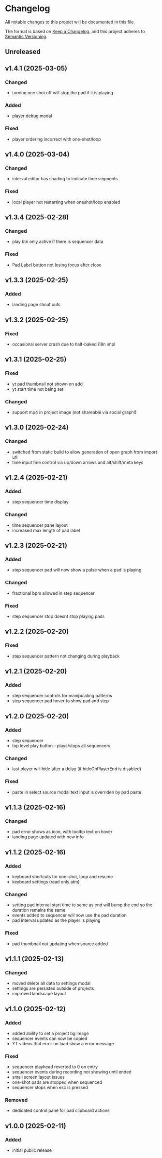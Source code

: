# Changelog

All notable changes to this project will be documented in this file.

The format is based on [Keep a Changelog](https://keepachangelog.com/en/1.1.0/),
and this project adheres to [Semantic Versioning](https://semver.org/spec/v2.0.0.html).


## Unreleased


## v1.4.1 (2025-03-05)

### Changed
- turning one shot off will stop the pad if it is playing

### Added
- player debug modal

### Fixed
- player ordering incorrect with one-shot/loop



## v1.4.0 (2025-03-04)

### Changed
- interval editor has shading to indicate time segments

### Fixed
- local player not restarting when oneshot/loop enabled



## v1.3.4 (2025-02-28)

### Changed
- play btn only active if there is sequencer data
  
### Fixed
- Pad Label button not losing focus after close


## v1.3.3 (2025-02-25)

### Added
- landing page shout outs


## v1.3.2 (2025-02-25)

### Fixed
- occasional server crash due to half-baked i18n impl


## v1.3.1 (2025-02-25)

### Fixed
- yt pad thumbnail not shown on add
- yt start time not being set

### Changed
- support mp4 in project image (not shareable via social graph!)


## v1.3.0 (2025-02-24)

### Changed
- switched from static build to allow generation of open graph from import url
- time input fine control via up/down arrows and alt/shift/meta keys


## v1.2.4 (2025-02-21)

### Added
- step sequencer time display

### Changed
- time sequencer pane layout
- increased max length of pad label


## v1.2.3 (2025-02-21)

### Added
- step sequencer pad will now show a pulse when a pad is playing

### Changed
- fractional bpm allowed in step sequencer

### Fixed
- step sequencer stop doesnt stop playing pads



## v1.2.2 (2025-02-20)

### Fixed
- step sequencer pattern not changing during playback
  

## v1.2.1 (2025-02-20)

### Added
- step sequencer controls for manipulating patterns
- step sequencer pad hover to show pad and step


## v1.2.0 (2025-02-20)

### Added
- step sequencer
- top level play button - plays/stops all sequencers

### Changed
- last player will hide after a delay (if hideOnPlayerEnd is disabled)

### Fixed
- paste in select source modal text input is overriden by pad paste
  

## v1.1.3 (2025-02-16)

### Changed
- pad error shows as icon, with tooltip text on hover
- landing page updated with new info


## v1.1.2 (2025-02-16)

### Added
- keyboard shortcuts for one-shot, loop and resume
- keyboard settings (read only atm)

### Changed
- setting pad interval start time to same as end will bump the end so the duration remains the same
- events added to sequencer will now use the pad duration
- pad interval updated as the player is playing

### Fixed
- pad thumbnail not updating when source added



## v1.1.1 (2025-02-13)

### Changed
- moved delete all data to settings modal
- settings are persisted outside of projects
- improved landscape layout


## v1.1.0 (2025-02-12)

### Added
- added ability to set a project bg image
- sequencer events can now be copied
- YT videos that error on load show a error message

### Fixed
- sequencer playhead reverted to 0 on entry
- sequencer events during recording not showing until ended
- small screen layout issues
- one-shot pads are stopped when sequenced
- sequencer stops when esc is pressed

### Removed
- dedicated control pane for pad clipboard actions




## v1.0.0 (2025-02-11)

### Added
- initial public release
